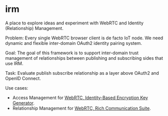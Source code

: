 irm
===

A place to explore ideas and experiment with WebRTC and Identity (Relationship) Management.

Problem: Every single WebRTC browser client is de facto IoT node. We need dynamic and flexible inter-domain OAuth2 identity pairing system.

Goal: The goal of this framework is to support inter-domain trust management of relationships between publishing and subscribing sides that use IRM.

Task: Evaluate publish subscribe relationship as a layer above OAuth2 and OpenID Connect.

Use cases:
- Access Management for [WebRTC, Identity-Based Encryption Key Generator](https://github.com/igi64/airykey).
- Relationship Management for [WebRTC, Rich Communication Suite](https://github.com/igi64/Drop.Camp).
